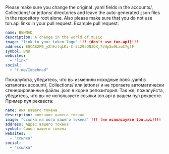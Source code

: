 Please make sure you change the original .yaml fields in the accounts/, Collections/ or jettons/ directories and leave the auto-generated .json files in the repository root alone. Also please make sure that you do not use ton.api links in your pull request.
Example pull request:

```yaml
name: BEHNAD
description: A change in the world of music
image: "link to your token logo" !!! (don't use ton.api)!!!
address: EQCAB2P0_yZhFztqLKi-C-3L29sQNIQXj7sWpSw9LzmC7gfF
symbol: BND
websites:
  - "link"
social:
  - "t.me/Imbehnad"
```



Пожалуйста, убедитесь, что вы изменили исходные поля .yaml в каталогах account/, Collections/ или jettons/ и не трогаете автоматически сгенерированные файлы .json в корне репозитория. Так же, пожалуйста, убедитесь, что вы не используете ссылки ton.api в вашем пул реквесте.
Пример пул реквеста:

```yaml
name: имя вашего токена
description: описание вашего токена
image: "ссылка на лого вашего токена" !!! (не используйте ton.api)!!!
address: Адрес вашего токена 
symbol: Сивол вашего токена
websites:
  - "ссылка"
social:
  - "ссылка"
  ```
